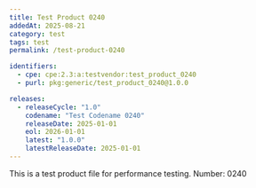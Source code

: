 ```yaml
---
title: Test Product 0240
addedAt: 2025-08-21
category: test
tags: test
permalink: /test-product-0240

identifiers:
  - cpe: cpe:2.3:a:testvendor:test_product_0240
  - purl: pkg:generic/test_product_0240@1.0.0

releases:
  - releaseCycle: "1.0"
    codename: "Test Codename 0240"
    releaseDate: 2025-01-01
    eol: 2026-01-01
    latest: "1.0.0"
    latestReleaseDate: 2025-01-01
---
```


This is a test product file for performance testing. Number: 0240
